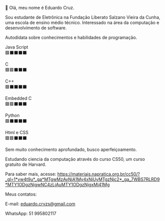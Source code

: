 👋 Olá, meu nome é Eduardo Cruz.

Sou estudante de Eletrônica na Fundação Liberato Salzano Vieira da Cunha, uma escola de ensino médio técnico.
Interessado na área da computação e desenvolvimento de software.

Autodidata sobre conhecimentos e habilidades de programação.

Java Script  
🟩⬛⬛⬛⬛

C           
🟩🟩⬛⬛⬛

C++         
🟩⬛⬛⬛⬛

Embedded C  
🟩🟩⬛⬛⬛

Python      
🟩⬛⬛⬛⬛

Html e CSS  
🟩🟩⬛⬛⬛

Sem muito conhecimento aprofundado, busco aperfeiçoamento.

Estudando ciencia da computação através do curso CS50, um curso gratuito de Harvard.

Para saber mais, acesse: https://materiais.napratica.org.br/cc50/?_gl=1*vw4t9u*_ga*MTgwMzAyNjA1My4xNjUyMTgzNjc2*_ga_7WBS7RLRD9*MTY1ODgzNjgwNC4zLjAuMTY1ODgzNjgxMi41Mg

Meus contatos:

E-mail: eduardo.crvzs@gmail.com

WhatsApp: 51 995802117
